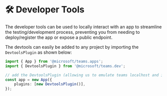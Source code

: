 # 🛠️ Developer Tools

The developer tools can be used to locally interact with an app to streamline the testing/development process,
preventing you from needing to deploy/register the app or expose a public endpoint.

The devtools can easily be added to any project by importing the `DevtoolsPlugin` as shown below:

```typescript
import { App } from '@microsoft/teams.apps';
import { DevtoolsPlugin } from '@microsoft/teams.dev';

// add the DevtoolsPlugin (allowing us to emulate teams localhost and inspect traffic)
const app = new App({
    plugins: [new DevtoolsPlugin()],
});
```
